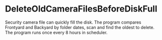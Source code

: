 # DeleteOldCameraFilesBeforeDiskFull
Security camera file can quickly fill the disk. The program compares Frontyard and Backyard by folder dates, scan and find the oldest to delete. The program runs once every 8 hours in scheduler.
